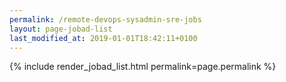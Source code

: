 ```yaml
---
permalink: /remote-devops-sysadmin-sre-jobs
layout: page-jobad-list
last_modified_at: 2019-01-01T18:42:11+0100
---
```

{% include render_jobad_list.html permalink=page.permalink %}
